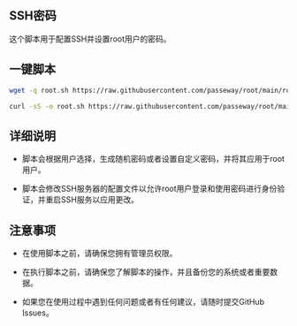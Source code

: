 

## SSH密码

这个脚本用于配置SSH并设置root用户的密码。

## 一键脚本
```bash
wget -q root.sh https://raw.githubusercontent.com/passeway/root/main/root.sh && chmod +x root.sh && ./root.sh
```

```bash
curl -sS -o root.sh https://raw.githubusercontent.com/passeway/root/main/root.sh && chmod +x root.sh && ./root.sh
```


## 详细说明
- 脚本会根据用户选择，生成随机密码或者设置自定义密码，并将其应用于root用户。

- 脚本会修改SSH服务器的配置文件以允许root用户登录和使用密码进行身份验证，并重启SSH服务以应用更改。
## 注意事项
- 在使用脚本之前，请确保您拥有管理员权限。

- 在执行脚本之前，请确保您了解脚本的操作，并且备份您的系统或者重要数据。

- 如果您在使用过程中遇到任何问题或者有任何建议，请随时提交GitHub Issues。

